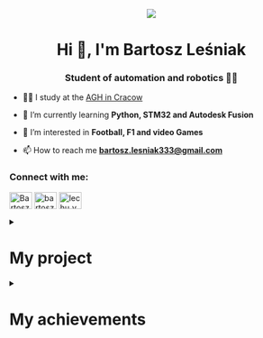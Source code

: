 
<p align="center">
  <img src="https://cdn.arc.dev/images/entry-level-jobs/entry-level-icons.gif">
</p>
<h1 align="center">Hi 👋, I'm Bartosz Leśniak</h1>
<h3 align="center">Student of automation and robotics 👨‍💻</h3>

- 🧑‍🎓 I study at the [AGH in Cracow](https://www.agh.edu.pl/)

- 🌱 I’m currently learning **Python, STM32 and Autodesk Fusion**

- 🎯 I’m interested in **Football, F1 and video Games**

- 📫 How to reach me **bartosz.lesniak333@gmail.com**

<h3 align="left">Connect with me:</h3>
<p align="left">
<a href="https://twitter.com/bartoszlesniak3" target="blank"><img align="center" src="https://raw.githubusercontent.com/rahuldkjain/github-profile-readme-generator/master/src/images/icons/Social/twitter.svg" alt="BartoszLesniak3" height="30" width="40" /></a>
<a href="https://www.linkedin.com/in/bartosz-le%C5%9Bniak-9133a2243" target="blank"><img align="center" src="https://raw.githubusercontent.com/rahuldkjain/github-profile-readme-generator/master/src/images/icons/Social/linked-in-alt.svg" alt="bartosz lesniak" height="30" width="40" /></a>
<a href="https://instagram.com/lechu_yg" target="blank"><img align="center" src="https://raw.githubusercontent.com/rahuldkjain/github-profile-readme-generator/master/src/images/icons/Social/instagram.svg" alt="lechu_yg" height="30" width="40" /></a>
</p>

<details> 
    <summary><h1> My project </h1></summary>
    <p align="left"> 
<summary><h1> Arduino project </h1></summary>
    <p align="left"> 
      
1. [**Covshield**](https://github.com/Covshield/CoVShield)

<summary><h1> STM32 project </h1></summary>
    <p align="left"> 
1. Soon :D
      
<summary><h1> Python project </h1></summary>
    <p align="left">  
      
1. [**Memory słowne**](https://github.com/BartoszLesniak333/Memory-slowne)

<summary><h1> Atodesk Fusion project </h1></summary>
    <p align="left"> 
1. Soon :D
  </details>
<details> 
    <summary><h1> My achievements</h1></summary>
    <p align="left">
1. Title of the laureate in the "OLIMPIAD OF TECHNICAL INNOVATIONS AND INVENTIONS" for Covshield device
</details>
